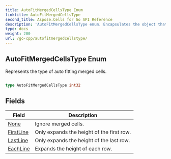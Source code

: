 ```yaml
---
title: AutoFitMergedCellsType Enum 
linktitle: AutoFitMergedCellsType
second_title: Aspose.Cells for Go API Reference
description: 'AutoFitMergedCellsType enum. Encapsulates the object that represents autofitmergedcellstype in Go.'
type: docs
weight: 200
url: /go-cpp/autofitmergedcellstype/
---
```


## AutoFitMergedCellsType Enum

Represents the type of auto fitting merged cells.

```go

type AutoFitMergedCellsType int32


```

## Fields

| Field | Description |
| --- | --- |
|[None](./none/) | Ignore merged cells. | 
|[FirstLine](./firstline/) | Only expands the height of the first row. | 
|[LastLine](./lastline/) | Only expands the height of the last row. | 
|[EachLine](./eachline/) | Expands the height of each row. | 
